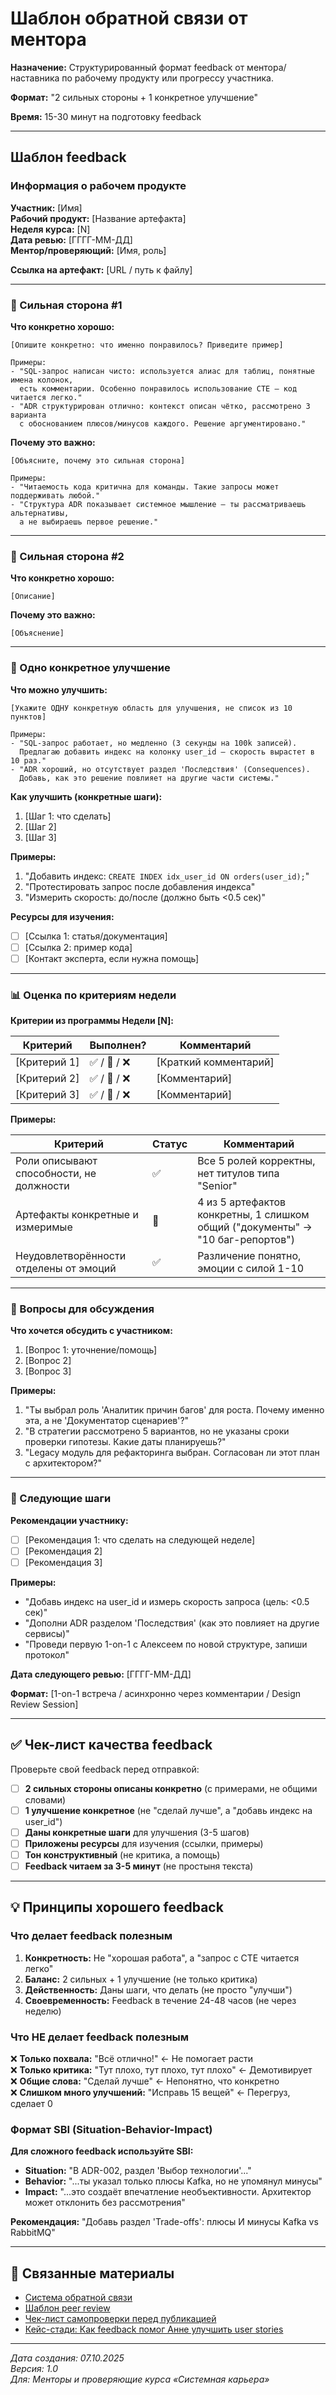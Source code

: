 # Шаблон обратной связи от ментора

**Назначение:** Структурированный формат feedback от ментора/наставника по рабочему продукту или прогрессу участника.

**Формат:** "2 сильных стороны + 1 конкретное улучшение"

**Время:** 15-30 минут на подготовку feedback

---

## Шаблон feedback

### Информация о рабочем продукте

**Участник:** [Имя]  
**Рабочий продукт:** [Название артефакта]  
**Неделя курса:** [N]  
**Дата ревью:** [ГГГГ-ММ-ДД]  
**Ментор/проверяющий:** [Имя, роль]

**Ссылка на артефакт:** [URL / путь к файлу]

---

### 🌟 Сильная сторона #1

**Что конкретно хорошо:**

```
[Опишите конкретно: что именно понравилось? Приведите пример]

Примеры:
- "SQL-запрос написан чисто: используется алиас для таблиц, понятные имена колонок, 
  есть комментарии. Особенно понравилось использование CTE — код читается легко."
- "ADR структурирован отлично: контекст описан чётко, рассмотрено 3 варианта 
  с обоснованием плюсов/минусов каждого. Решение аргументировано."
```

**Почему это важно:**

```
[Объясните, почему это сильная сторона]

Примеры:
- "Читаемость кода критична для команды. Такие запросы может поддерживать любой."
- "Структура ADR показывает системное мышление — ты рассматриваешь альтернативы, 
  а не выбираешь первое решение."
```

---

### 🌟 Сильная сторона #2

**Что конкретно хорошо:**

```
[Описание]
```

**Почему это важно:**

```
[Объяснение]
```

---

### 🎯 Одно конкретное улучшение

**Что можно улучшить:**

```
[Укажите ОДНУ конкретную область для улучшения, не список из 10 пунктов]

Примеры:
- "SQL-запрос работает, но медленно (3 секунды на 100k записей). 
  Предлагаю добавить индекс на колонку user_id — скорость вырастет в 10 раз."
- "ADR хороший, но отсутствует раздел 'Последствия' (Consequences). 
  Добавь, как это решение повлияет на другие части системы."
```

**Как улучшить (конкретные шаги):**

1. [Шаг 1: что сделать]
2. [Шаг 2]
3. [Шаг 3]

**Примеры:**

1. "Добавить индекс: `CREATE INDEX idx_user_id ON orders(user_id);`"
2. "Протестировать запрос после добавления индекса"
3. "Измерить скорость: до/после (должно быть <0.5 сек)"

**Ресурсы для изучения:**

- [ ] [Ссылка 1: статья/документация]
- [ ] [Ссылка 2: пример кода]
- [ ] [Контакт эксперта, если нужна помощь]

---

### 📊 Оценка по критериям недели

**Критерии из программы Недели [N]:**

| Критерий | Выполнен? | Комментарий |
|----------|-----------|-------------|
| [Критерий 1] | ✅ / 🔄 / ❌ | [Краткий комментарий] |
| [Критерий 2] | ✅ / 🔄 / ❌ | [Комментарий] |
| [Критерий 3] | ✅ / 🔄 / ❌ | [Комментарий] |

**Примеры:**

| Критерий | Статус | Комментарий |
|----------|--------|-------------|
| Роли описывают способности, не должности | ✅ | Все 5 ролей корректны, нет титулов типа "Senior" |
| Артефакты конкретные и измеримые | 🔄 | 4 из 5 артефактов конкретны, 1 слишком общий ("документы" → "10 баг-репортов") |
| Неудовлетворённости отделены от эмоций | ✅ | Различение понятно, эмоции с силой 1-10 |

---

### 💬 Вопросы для обсуждения

**Что хочется обсудить с участником:**

1. [Вопрос 1: уточнение/помощь]
2. [Вопрос 2]
3. [Вопрос 3]

**Примеры:**

1. "Ты выбрал роль 'Аналитик причин багов' для роста. Почему именно эта, а не 'Документатор сценариев'?"
2. "В стратегии рассмотрено 5 вариантов, но не указаны сроки проверки гипотезы. Какие даты планируешь?"
3. "Legacy модуль для рефакторинга выбран. Согласован ли этот план с архитектором?"

---

### 🚀 Следующие шаги

**Рекомендации участнику:**

- [ ] [Рекомендация 1: что сделать на следующей неделе]
- [ ] [Рекомендация 2]
- [ ] [Рекомендация 3]

**Примеры:**

- "Добавь индекс на user_id и измерь скорость запроса (цель: <0.5 сек)"
- "Дополни ADR разделом 'Последствия' (как это повлияет на другие сервисы)"
- "Проведи первую 1-on-1 с Алексеем по новой структуре, запиши протокол"

**Дата следующего ревью:** [ГГГГ-ММ-ДД]

**Формат:** [1-on-1 встреча / асинхронно через комментарии / Design Review Session]

---

## ✅ Чек-лист качества feedback

Проверьте свой feedback перед отправкой:

- [ ] **2 сильных стороны описаны конкретно** (с примерами, не общими словами)
- [ ] **1 улучшение конкретное** (не "сделай лучше", а "добавь индекс на user_id")
- [ ] **Даны конкретные шаги** для улучшения (3-5 шагов)
- [ ] **Приложены ресурсы** для изучения (ссылки, примеры)
- [ ] **Тон конструктивный** (не критика, а помощь)
- [ ] **Feedback читаем за 3-5 минут** (не простыня текста)

---

## 💡 Принципы хорошего feedback

### Что делает feedback полезным

1. **Конкретность:** Не "хорошая работа", а "запрос с CTE читается легко"
2. **Баланс:** 2 сильных + 1 улучшение (не только критика)
3. **Действенность:** Даны шаги, что делать (не просто "улучши")
4. **Своевременность:** Feedback в течение 24-48 часов (не через неделю)

### Что НЕ делает feedback полезным

❌ **Только похвала:** "Всё отлично!" ← Не помогает расти  
❌ **Только критика:** "Тут плохо, тут плохо, тут плохо" ← Демотивирует  
❌ **Общие слова:** "Сделай лучше" ← Непонятно, что конкретно  
❌ **Слишком много улучшений:** "Исправь 15 вещей" ← Перегруз, сделает 0

### Формат SBI (Situation-Behavior-Impact)

**Для сложного feedback используйте SBI:**

- **Situation:** "В ADR-002, раздел 'Выбор технологии'..."
- **Behavior:** "...ты указал только плюсы Kafka, но не упомянул минусы"
- **Impact:** "...это создаёт впечатление необъективности. Архитектор может отклонить без рассмотрения"

**Рекомендация:** "Добавь раздел 'Trade-offs': плюсы И минусы Kafka vs RabbitMQ"

---

## 🔗 Связанные материалы

- [Система обратной связи](../Feedback_System.md)
- [Шаблон peer review](../Peer_Review_Template.md)
- [Чек-лист самопроверки перед публикацией](../Self_Check_Before_Publication.md)
- [Кейс-стади: Как feedback помог Анне улучшить user stories](../case_studies/Case_01_Analyst_Transition.md)

---

*Дата создания: 07.10.2025*  
*Версия: 1.0*  
*Для: Менторы и проверяющие курса «Системная карьера»*

